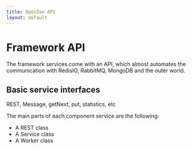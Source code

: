 ```yaml
---
title: OpenZoo API
layout: default
---
```

# Framework API
The framework services come with an API, which almost automates the communication with RedisIO, RabbitMQ, MongoDB and the outer world.

## Basic service interfaces
REST, Message, getNext, put, statistics, etc

The main parts of each component service are the following:

- A REST class
- A Service class
- A Worker class

